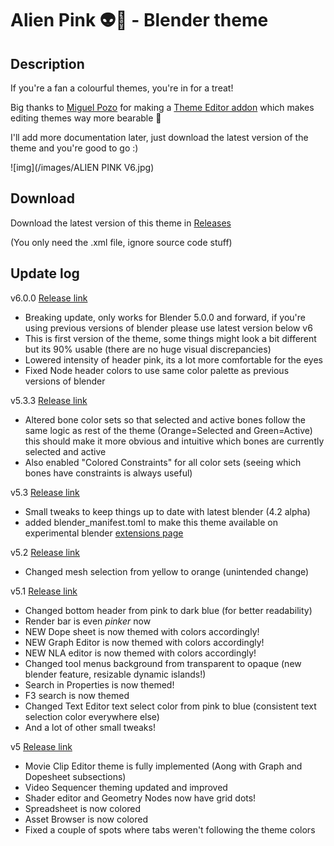 # Alien Pink 👽🌸 - Blender theme

## Description

If you're a fan a colourful themes, you're in for a treat!

Big thanks to [Miguel Pozo](https://github.com/pragma37) for making a [Theme Editor addon](https://app.gumroad.com/d/bd203ea14e1e159c47c00ecd11e2707f) which makes editing themes way more bearable 🙏

I'll add more documentation later, just download the latest version of the theme and you're good to go :)

![img](/images/ALIEN PINK V6.jpg)

## Download

Download the latest version of this theme in [Releases](https://github.com/Alumx/Alien-Pink-Blender-theme/releases)

(You only need the .xml file, ignore source code stuff)

## Update log

v6.0.0 [Release link](https://github.com/Alumx/Alien-Pink-Blender-theme/releases/tag/v6.0.0)
- Breaking update, only works for Blender 5.0.0 and forward, if you're using previous versions of blender please use latest version below v6
- This is first version of the theme, some things might look a bit different but its 90% usable (there are no huge visual discrepancies)
- Lowered intensity of header pink, its a lot more comfortable for the eyes
- Fixed Node header colors to use same color palette as previous versions of blender


v5.3.3 [Release link](https://github.com/Alumx/Alien-Pink-Blender-theme/releases/tag/v5.3.3)
- Altered bone color sets so that selected and active bones follow the same logic as rest of the theme (Orange=Selected and Green=Active) this should make it more obvious and intuitive which bones are currently selected and active
- Also enabled "Colored Constraints" for all color sets (seeing which bones have constraints is always useful)

v5.3 [Release link](https://github.com/Alumx/Alien-Pink-Blender-theme/releases/tag/v5.3)
- Small tweaks to keep things up to date with latest blender (4.2 alpha)
- added blender_manifest.toml to make this theme available on experimental blender [extensions page]([url](https://extensions.blender.org/themes/))

v5.2 [Release link](https://github.com/Alumx/Alien-Pink-Blender-theme/releases/tag/v5.2)
- Changed mesh selection from yellow to orange (unintended change)
  
v5.1 [Release link](https://github.com/Alumx/Alien-Pink-Blender-theme/releases/tag/v5.1)
- Changed bottom header from pink to dark blue (for better readability)
- Render bar is even *pinker* now
- NEW Dope sheet is now themed with colors accordingly!
- NEW Graph Editor is now themed with colors accordingly!
- NEW NLA editor is now themed with colors accordingly!
- Changed tool menus background from transparent to opaque (new blender feature, resizable dynamic islands!)
- Search in Properties is now themed!
- F3 search is now themed
- Changed Text Editor text select color from pink to blue (consistent text selection color everywhere else)
- And a lot of other small tweaks!

v5 [Release link](https://github.com/Alumx/Alien-Pink-Blender-theme/releases/tag/v5)
- Movie Clip Editor theme is fully implemented (Aong with Graph and Dopesheet subsections)
- Video Sequencer theming updated and improved
- Shader editor and Geometry Nodes now have grid dots!
- Spreadsheet is now colored
- Asset Browser is now colored
- Fixed a couple of spots where tabs weren't following the theme colors
